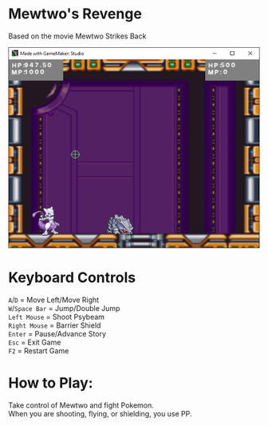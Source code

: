 # Mewtwo's Revenge

Based on the movie Mewtwo Strikes Back  

![Screenshot](https://github.com/timeblade0/mewtwos_revenge/blob/main/screenshot.png)

 # Keyboard Controls
`A`/`D` = Move Left/Move Right  
`W`/`Space Bar` = Jump/Double Jump  
`Left Mouse` = Shoot Psybeam  
`Right Mouse` = Barrier Shield  
`Enter` = Pause/Advance Story  
`Esc` = Exit Game  
`F2` = Restart Game  

# How to Play:  
Take control of Mewtwo and fight Pokemon.  
When you are shooting, flying, or shielding, you use PP.  

